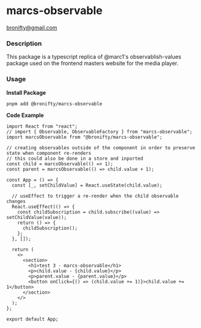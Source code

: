 # marcs-observable

bronifty@gmail.com

### Description

This package is a typescript replica of @marc1's observablish-values package used on the frontend masters website for the media player.

### Usage

**Install Package**

```sh
pnpm add @bronifty/marcs-observable
```

**Code Example**

```tsx
import React from "react";
// import { Observable, ObservableFactory } from "marcs-observable";
import marcsObservable from "@bronifty/marcs-observable";

// creating observables outside of the component in order to preserve state when component re-renders
// this could also be done in a store and inported
const child = marcsObservable(() => 1);
const parent = marcsObservable(() => child.value + 1);

const App = () => {
  const [_, setChildValue] = React.useState(child.value);

  // useEffect to trigger a re-render when the child observable changes
  React.useEffect(() => {
    const childSubscription = child.subscribe((value) => setChildValue(value));
    return () => {
      childSubscription();
    };
  }, []);

  return (
    <>
      <section>
        <h1>test 3 - marcs-observable</h1>
        <p>child.value - {child.value}</p>
        <p>parent.value - {parent.value}</p>
        <button onClick={() => (child.value += 1)}>child.value += 1</button>
      </section>
    </>
  );
};

export default App;
```
